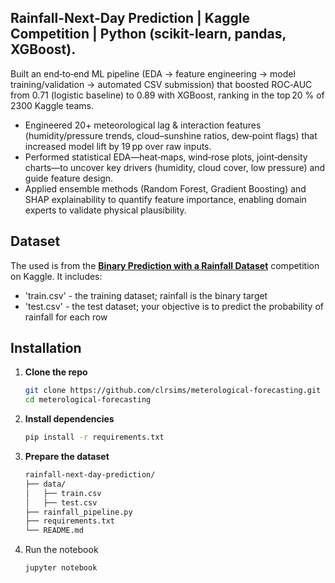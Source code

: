 ## Rainfall-Next-Day Prediction | Kaggle Competition |  Python (scikit-learn, pandas, XGBoost).

Built an end‑to‑end ML pipeline (EDA → feature engineering → model training/validation → automated CSV submission) that boosted ROC‑AUC from 0.71 (logistic baseline) to 0.89 with XGBoost, ranking in the top 20 % of 2300 Kaggle teams.
- Engineered 20+ meteorological lag & interaction features (humidity/pressure trends, cloud–sunshine ratios, dew‑point flags) that increased model lift by 19 pp over raw inputs.
- Performed statistical EDA—heat‑maps, wind‑rose plots, joint‑density charts—to uncover key drivers (humidity, cloud cover, low pressure) and guide feature design.
- Applied ensemble methods (Random Forest, Gradient Boosting) and SHAP explainability to quantify feature importance, enabling domain experts to validate physical plausibility.

## Dataset

The used is from the **[Binary Prediction with a Rainfall Dataset](https://www.kaggle.com/competitions/playground-series-s5e3/data)** competition on Kaggle. It includes:
- 'train.csv' - the training dataset; rainfall is the binary target
- 'test.csv' - the test dataset; your objective is to predict the probability of rainfall for each row

## Installation

1. **Clone the repo**
 
    ```bash
    git clone https://github.com/clrsims/meterological-forecasting.git
    cd meterological-forecasting

2. **Install dependencies**
     ```bash
     pip install -r requirements.txt

3. **Prepare the dataset**
     ```bash
    rainfall-next-day-prediction/
    ├── data/
    │   ├── train.csv
    │   ├── test.csv
    ├── rainfall_pipeline.py
    ├── requirements.txt
    └── README.md

4. Run the notebook
     ```bash
     jupyter notebook
